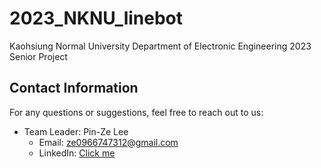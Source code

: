 # 2023_NKNU_linebot
Kaohsiung Normal University Department of Electronic Engineering 2023 Senior Project

## Contact Information

For any questions or suggestions, feel free to reach out to us:

- Team Leader: Pin-Ze Lee
  - Email: [ze0966747312@gmail.com](ze0966747312@gmail.com)
  - LinkedIn: [Click me](https://www.linkedin.com/in/jerry0425)
  
